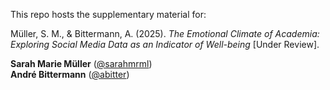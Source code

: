 This repo hosts the supplementary material for:

Müller, S. M., & Bittermann, A. (2025). *The Emotional Climate of Academia: Exploring Social Media Data as an Indicator of Well-being* [Under Review].

**Sarah Marie Müller** ([@sarahmrml](https://github.com/sarahmrml))    
**André Bittermann** ([@abitter](https://github.com/abitter)) 
